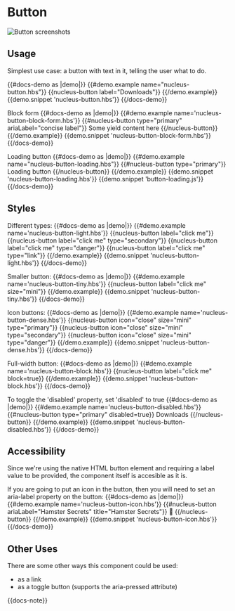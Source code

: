 
# Button

![Button screenshots](../../images/buttons.png)


## Usage

Simplest use case: a button with text in it, telling the user what to do.

{{#docs-demo as |demo|}}
  {{#demo.example name="nucleus-button.hbs"}}
    {{nucleus-button label="Downloads"}}
  {{/demo.example}}
  {{demo.snippet 'nucleus-button.hbs'}}
{{/docs-demo}}

Block form
{{#docs-demo as |demo|}}
  {{#demo.example name='nucleus-button-block-form.hbs'}}
    {{#nucleus-button type="primary" ariaLabel="concise label"}}
      Some yield content here
    {{/nucleus-button}}
  {{/demo.example}}
  {{demo.snippet 'nucleus-button-block-form.hbs'}}
{{/docs-demo}}

Loading button
{{#docs-demo as |demo|}}
  {{#demo.example name="nucleus-button-loading.hbs"}}
    {{#nucleus-button type="primary"}}
      Loading button
    {{/nucleus-button}}
  {{/demo.example}}
  {{demo.snippet 'nucleus-button-loading.hbs'}}
  {{demo.snippet 'button-loading.js'}}
{{/docs-demo}}


## Styles

Different types:
{{#docs-demo as |demo|}}
  {{#demo.example name='nucleus-button-light.hbs'}}
    {{nucleus-button label="click me"}}
    {{nucleus-button label="click me" type="secondary"}}
    {{nucleus-button label="click me" type="danger"}}
    {{nucleus-button label="click me" type="link"}}
  {{/demo.example}}
  {{demo.snippet 'nucleus-button-light.hbs'}}
{{/docs-demo}}

Smaller button:
{{#docs-demo as |demo|}}
  {{#demo.example name='nucleus-button-tiny.hbs'}}
    {{nucleus-button label="click me" size="mini"}}
  {{/demo.example}}
  {{demo.snippet 'nucleus-button-tiny.hbs'}}
{{/docs-demo}}

Icon buttons:
{{#docs-demo as |demo|}}
  {{#demo.example name='nucleus-button-dense.hbs'}}
    {{nucleus-button icon="close" size="mini" type="primary"}}
    {{nucleus-button icon="close" size="mini" type="secondary"}}
    {{nucleus-button icon="close" size="mini" type="danger"}}
  {{/demo.example}}
  {{demo.snippet 'nucleus-button-dense.hbs'}}
{{/docs-demo}}

Full-width button:
{{#docs-demo as |demo|}}
  {{#demo.example name='nucleus-button-block.hbs'}}
    {{nucleus-button label="click me" block=true}}
  {{/demo.example}}
  {{demo.snippet 'nucleus-button-block.hbs'}}
{{/docs-demo}}

To toggle the 'disabled' property, set 'disabled' to true
{{#docs-demo as |demo|}}
  {{#demo.example name='nucleus-button-disabled.hbs'}}
    {{#nucleus-button type="primary" disabled=true}}
      Downloads
    {{/nucleus-button}}
  {{/demo.example}}
  {{demo.snippet 'nucleus-button-disabled.hbs'}}
{{/docs-demo}}

## Accessibility

Since we're using the native HTML button element and requiring a label value to be provided, the component itself is accesible as it is.

If you are going to put an icon in the button, then you will need to set an aria-label property on the button:
{{#docs-demo as |demo|}}
  {{#demo.example name='nucleus-button-icon.hbs'}}
    {{#nucleus-button  ariaLabel="Hamster Secrets" title="Hamster Secrets"}}
      🐹
    {{/nucleus-button}}
  {{/demo.example}}
  {{demo.snippet 'nucleus-button-icon.hbs'}}
{{/docs-demo}}

## Other Uses

There are some other ways this component could be used:

- as a link
- as a toggle button (supports the aria-pressed attribute)

{{docs-note}}
